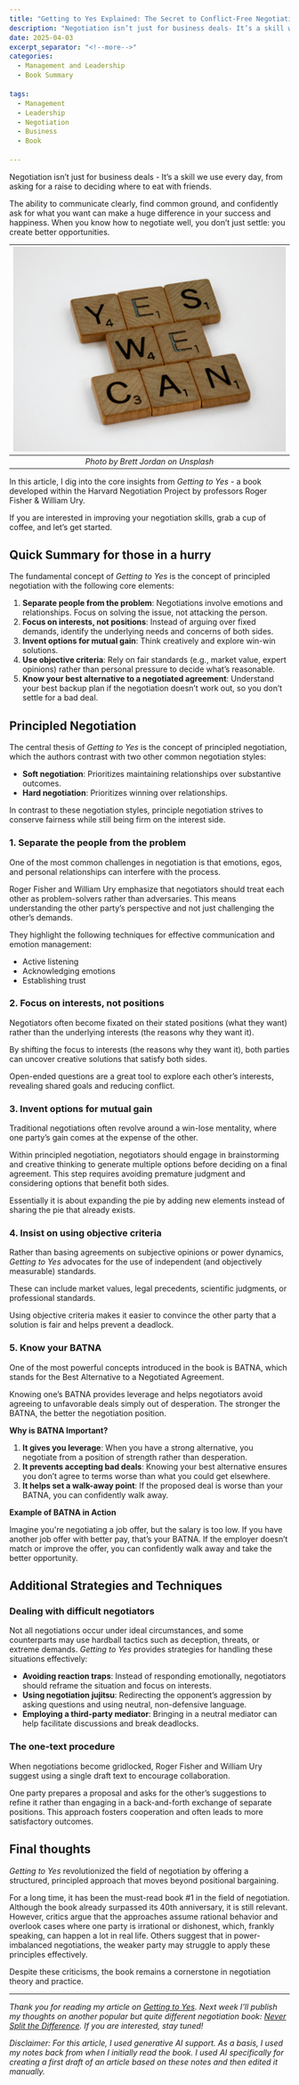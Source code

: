 ```yaml
---
title: "Getting to Yes Explained: The Secret to Conflict-Free Negotiation"
description: "Negotiation isn’t just for business deals- It’s a skill we use every day, from asking for a raise to deciding where to eat with friends. The ability to communicate clearly, find common ground, and confidently ask for what you want can make a huge difference in your success and happiness. When you know how to negotiate well, you don’t just settle: you create better opportunities. In this article, I dig into the core insights from Getting to Yes - a book developed within the Harvard Negotiation Project by professors Roger Fisher & William Ury."
date: 2025-04-03
excerpt_separator: "<!--more-->"
categories:
  - Management and Leadership
  - Book Summary

tags:
  - Management
  - Leadership
  - Negotiation
  - Business
  - Book

---
```


Negotiation isn’t just for business deals - It’s a skill we use every day, from asking for a raise to deciding where to eat with friends.

The ability to communicate clearly, find common ground, and confidently ask for what you want can make a huge difference in your success and happiness. When you know how to negotiate well, you don’t just settle: you create better opportunities.

| ![image](/assets/images/brett-jordan-yes-we-can-unsplash.jpg) |
|:--:|
| *Photo by Brett Jordan on Unsplash* |

In this article, I dig into the core insights from *Getting to Yes* - a book developed within the Harvard Negotiation Project by professors Roger Fisher & William Ury.

If you are interested in improving your negotiation skills, grab a cup of coffee, and let’s get started.

## Quick Summary for those in a hurry

The fundamental concept of *Getting to Yes* is the concept of principled negotiation with the following core elements:

1. **Separate people from the problem**: Negotiations involve emotions and relationships. Focus on solving the issue, not attacking the person.
2. **Focus on interests, not positions**: Instead of arguing over fixed demands, identify the underlying needs and concerns of both sides.
3. **Invent options for mutual gain**: Think creatively and explore win-win solutions.
4. **Use objective criteria**: Rely on fair standards (e.g., market value, expert opinions) rather than personal pressure to decide what’s reasonable.
5. **Know your best alternative to a negotiated agreement**: Understand your best backup plan if the negotiation doesn’t work out, so you don’t settle for a bad deal.

## Principled Negotiation

The central thesis of *Getting to Yes* is the concept of principled negotiation, which the authors contrast with two other common negotiation styles:

- **Soft negotiation**: Prioritizes maintaining relationships over substantive outcomes.
- **Hard negotiation**: Prioritizes winning over relationships.

In contrast to these negotiation styles, principle negotiation strives to conserve fairness while still being firm on the interest side.

### 1. Separate the people from the problem

One of the most common challenges in negotiation is that emotions, egos, and personal relationships can interfere with the process.

Roger Fisher and William Ury emphasize that negotiators should treat each other as problem-solvers rather than adversaries. This means understanding the other party’s perspective and not just challenging the other’s demands.

They highlight the following techniques for effective communication and emotion management:

- Active listening
- Acknowledging emotions
- Establishing trust

### 2. Focus on interests, not positions

Negotiators often become fixated on their stated positions (what they want) rather than the underlying interests (the reasons why they want it).

By shifting the focus to interests (the reasons why they want it), both parties can uncover creative solutions that satisfy both sides.

Open-ended questions are a great tool to explore each other’s interests, revealing shared goals and reducing conflict.

### 3. Invent options for mutual gain

Traditional negotiations often revolve around a win-lose mentality, where one party’s gain comes at the expense of the other.

Within principled negotiation, negotiators should engage in brainstorming and creative thinking to generate multiple options before deciding on a final agreement. This step requires avoiding premature judgment and considering options that benefit both sides.

Essentially it is about expanding the pie by adding new elements instead of sharing the pie that already exists.

### 4. Insist on using objective criteria

Rather than basing agreements on subjective opinions or power dynamics, *Getting to Yes* advocates for the use of independent (and objectively measurable) standards.

These can include market values, legal precedents, scientific judgments, or professional standards.

Using objective criteria makes it easier to convince the other party that a solution is fair and helps prevent a deadlock.

### 5. Know your BATNA

One of the most powerful concepts introduced in the book is BATNA, which stands for the Best Alternative to a Negotiated Agreement.

Knowing one’s BATNA provides leverage and helps negotiators avoid agreeing to unfavorable deals simply out of desperation. The stronger the BATNA, the better the negotiation position.

**Why is BATNA Important?**

1. **It gives you leverage**: When you have a strong alternative, you negotiate from a position of strength rather than desperation.
2. **It prevents accepting bad deals**: Knowing your best alternative ensures you don’t agree to terms worse than what you could get elsewhere.
3. **It helps set a walk-away point**: If the proposed deal is worse than your BATNA, you can confidently walk away.

**Example of BATNA in Action**

Imagine you're negotiating a job offer, but the salary is too low. If you have another job offer with better pay, that’s your BATNA. If the employer doesn’t match or improve the offer, you can confidently walk away and take the better opportunity.

## Additional Strategies and Techniques

### Dealing with difficult negotiators

Not all negotiations occur under ideal circumstances, and some counterparts may use hardball tactics such as deception, threats, or extreme demands. *Getting to Yes* provides strategies for handling these situations effectively:

- **Avoiding reaction traps**: Instead of responding emotionally, negotiators should reframe the situation and focus on interests.
- **Using negotiation jujitsu**: Redirecting the opponent’s aggression by asking questions and using neutral, non-defensive language.
- **Employing a third-party mediator**: Bringing in a neutral mediator can help facilitate discussions and break deadlocks.

### The one-text procedure

When negotiations become gridlocked, Roger Fisher and William Ury suggest using a single draft text to encourage collaboration.

One party prepares a proposal and asks for the other’s suggestions to refine it rather than engaging in a back-and-forth exchange of separate positions. This approach fosters cooperation and often leads to more satisfactory outcomes.

## Final thoughts

*Getting to Yes* revolutionized the field of negotiation by offering a structured, principled approach that moves beyond positional bargaining.

For a long time, it has been the must-read book #1 in the field of negotiation. Although the book already surpassed its 40th anniversary, it is still relevant. However, critics argue that the approaches assume rational behavior and overlook cases where one party is irrational or dishonest, which, frankly speaking, can happen a lot in real life. Others suggest that in power-imbalanced negotiations, the weaker party may struggle to apply these principles effectively.

Despite these criticisms, the book remains a cornerstone in negotiation theory and practice.

---

*Thank you for reading my article on [Getting to Yes](https://www.google.com/search?q=getting+to+yes). Next week I’ll publish my thoughts on another popular but quite different negotiation book: [Never Split the Difference](https://www.google.com/search?q=never+split+the+difference). If you are interested, stay tuned!*

*Disclaimer: For this article, I used generative AI support. As a basis, I used my notes back from when I initially read the book. I used AI specifically for creating a first draft of an article based on these notes and then edited it manually.*